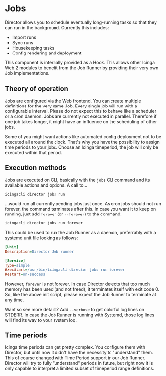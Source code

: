 <a id="Jobs"></a>Jobs
=====================

Director allows you to schedule eventually long-running tasks so that they
can run in the background. Currently this includes:

* Import runs
* Sync runs
* Housekeeping tasks
* Config rendering and deployment

This component is internally provided as a Hook. This allows other Icinga
Web 2 modules to benefit from the Job Runner by providing their very own Job
implementations.

Theory of operation
-------------------

Jobs are configured via the Web frontend. You can create multiple definitions
for the very same Job. Every single job will run with a configurable interval.
Please do not expect this to behave like a scheduler or a cron daemon. Jobs
are currently not executed in parallel. Therefore if one job takes longer, it
might have an influence on the scheduling of other jobs.

Some of you might want actions like automated config deployment not to be
executed all around the clock. That's why you have the possibility to assign
time periods to your jobs. Choose an Icinga timeperiod, the job will only be
executed within that period.

Execution methods
-----------------

Jobs are executed on CLI, basically with the `jobs` CLI command and its
available actions and options. A call to...

```sh
icingacli director jobs run
```

...would run all currently pending jobs just once. As cron jobs should not run
forever, the command terminates after this. In case you want it to keep on
running, just add `forever` (or `--forever`) to the command:

```sh
icingacli director jobs run forever
```

This could be used to run the Job Runner as a daemon, preferrably with a
systemd unit file looking as follows:

```ini
[Unit]
Description=Director Job runner

[Service]
Type=simple
ExecStart=/usr/bin/icingacli director jobs run forever
Restart=on-success
```

However, `forever` is not forever. In case Director detects that too much
memory has been used (and not freed), it terminates itself with exit code 0.
So, like the above init script, please expect the Job Runner to terminate at
any time.

Want so see more details? Add `--verbose` to get colorful log lines on STDERR.
In case the Job Runner is running with Systemd, those log lines will find its
way to your system log.

Time periods
------------

Icinga time periods can get pretty complex. You configure them with Director,
but until now it didn't have the necessity to "understand" them. This of course
changed with Time Period support in our Job Runner. Director will try to fully
"understand" periods in future, but right now it is only capable to interpret
a limited subset of timeperiod range definitions.
